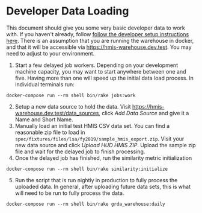 # Developer Data Loading
This document should give you some very basic developer data to work with.  If you haven't already, follow [follow the developer setup instructions here](developer_setup.md).  There is an assumption that you are running the warehouse in docker, and that it will be accessible via https://hmis-warehouse.dev.test.  You may need to adjust to your environment.

1. Start a few delayed job workers.  Depending on your development machine capacity, you may want to start anywhere between one and five.  Having more than one will speed up the initial data load process.  In individual terminals run:
  ```
  docker-compose run --rm shell bin/rake jobs:work
  ```
2. Setup a new data source to hold the data. Visit https://hmis-warehouse.dev.test/data_sources, click *Add Data Source* and give it a Name and Short Name.
3. Manually load an initial test HMIS CSV data set.  You can find a reasonable zip file to load in `spec/fixtures/files/lsa/fy2019/sample_hmis_export.zip`.  Visit your new data source and click *Upload HUD HMIS ZIP*. Upload the sample zip file and wait for the delayed job to finish processing.
4. Once the delayed job has finished, run the similarity metric initialization
  ```
  docker-compose run --rm shell bin/rake similarity:initialize
  ```
5. Run the script that is run nightly in production to fully process the uploaded data.  In general, after uploading future data sets, this is what will need to be run to fully process the data.
  ```
  docker-compose run --rm shell bin/rake grda_warehouse:daily
  ```
